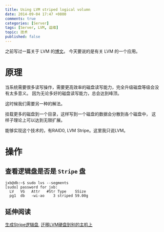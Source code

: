 ```yaml
---
title: Using LVM striped logical volumn
date: 2014-09-04 17:47 +0800
comments: true
categories: [Server]
tags: [Server, LVM, 运维]
topic: 技术
published: false
---
```


之前写过一篇关于 LVM 的[博文](/blog/2013/01/30/use-lvm-with-your-server/)。
今天要说的是有关 LVM 的一个应用。

# 原理

当系统需要很多读写操作，需要更高效率的磁盘读写能力，完全升级磁盘等级会没有太多意义。
因为无论多好的磁盘读写能力，总会达到峰顶。

这时候我们需要另一种的解法。

挂载更多的磁盘到一个目录，这样写到一个磁盘的数据会分散到各个磁盘中，
这样子理论上可以达到无限扩展。

能够实现这个技术的，有RAID0, LVM Stripe。这里我只说LVM。

# 操作

## 查看逻辑盘是否是 `Stripe` 盘

```
jxb@db:~$ sudo lvs --segments
[sudo] password for jxb:
  LV   VG   Attr   #Str Type    SSize
  pg1  db   -wi-ao    3 striped 59.00g
```

## 延伸阅读

[生成Stripe逻辑盘][1],
[迁移LVM硬盘到别的主机上][2]

[1]: http://tldp.org/HOWTO/LVM-HOWTO/recipethreescsistripe.html "生成Stripe逻辑盘"
[2]: http://tldp.org/HOWTO/LVM-HOWTO/recipemovevgtonewsys.html "迁移LVM硬盘到别的主机上"
